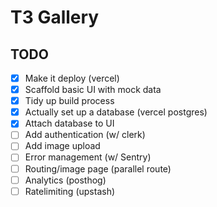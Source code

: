 # T3 Gallery

## TODO

 - [x] Make it deploy (vercel)
 - [x] Scaffold basic UI with mock data
 - [x] Tidy up build process
 - [x] Actually set up a database (vercel postgres)
 - [x] Attach database to UI
 - [ ] Add authentication (w/ clerk)
 - [ ] Add image upload
 - [ ] Error management (w/ Sentry)
 - [ ] Routing/image page (parallel route)
 - [ ] Analytics (posthog)
 - [ ] Ratelimiting (upstash)
